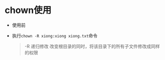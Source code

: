 # chown使用

+ 使用前
  
  
  
  
+ 执行`chown -R xiong:xiong xiong.txt`命令
  
  > -R 递归修改	改变根目录的同时，将该目录下的所有子文件修改成同样的权限
  
  

